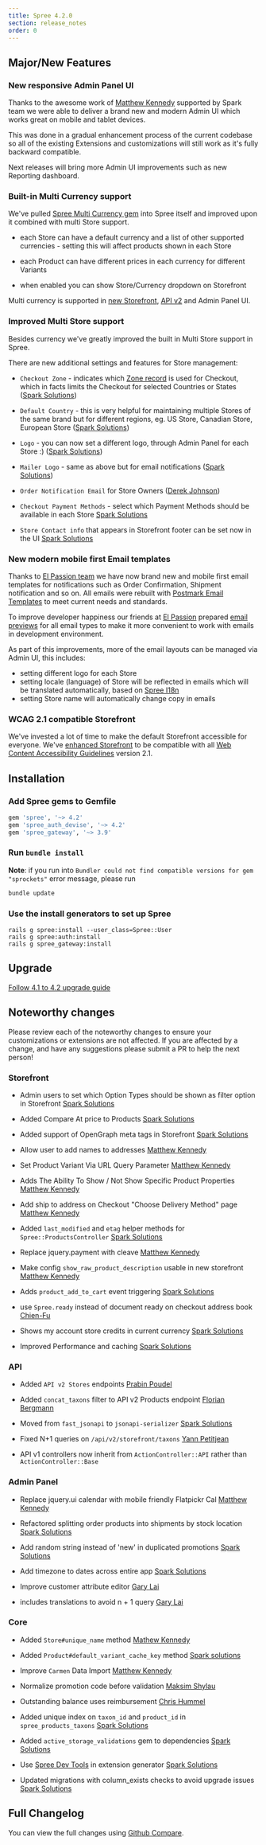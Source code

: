 ```yaml
---
title: Spree 4.2.0
section: release_notes
order: 0
---
```


## Major/New Features

### New responsive Admin Panel UI

Thanks to the awesome work of [Matthew Kennedy](https://github.com/spree/spree/pulls?q=is%3Apr+is%3Aclosed+label%3A%22Admin+Panel+%E2%9A%99%EF%B8%8F%22+author%3AMatthewKennedy) supported by Spark team we were able
to deliver a brand new and modern Admin UI which works great on mobile and tablet devices.

This was done in a gradual enhancement process of the current codebase so all of the existing Extensions and customizations will still work as it's fully backward compatible.

Next releases will bring more Admin UI improvements such as new Reporting dashboard.

### Built-in Multi Currency support

We've pulled [Spree Multi Currency gem](https://github.com/spree-contrib/spree_multi_currency) into Spree itself and improved upon it combined with multi Store support.

* each Store can have a default currency and a list of other supported currencies - setting this will affect products shown in each Store

* each Product can have different prices in each currency for different Variants

* when enabled you can show Store/Currency dropdown on Storefront

Multi currency is supported in [new Storefront](https://spreecommerce.org/spree-commerce-4-1-is-now-available-9-reasons-to-upgrade-or-use-it-for-a-new-e-commerce-project/), [API v2](http://api.spreecommerce.org/) and Admin Panel UI.

### Improved Multi Store support

Besides currency we've greatly improved the built in Multi Store support in Spree.

There are new additional settings and features for Store management:

* `Checkout Zone` - indicates which [Zone record](https://guides.spreecommerce.org/user/configuration/configuring_geography.html#zones) is used for Checkout, which in facts limits the Checkout for selected Countries or States ([Spark Solutions](https://github.com/spree/spree/issues?q=label%3A%22Multi-Store+%F0%9F%8F%AC%22+is%3Aclosed+checkout))

* `Default Country` - this is very helpful for maintaining multiple Stores of the same brand but for different regions, eg. US Store, Canadian Store, European Store ([Spark Solutions](https://github.com/spree/spree/pull/10139))

* `Logo` - you can now set a different logo, through Admin Panel for each Store :) ([Spark Solutions](https://github.com/spree/spree/pull/10386))

* `Mailer Logo` - same as above but for email notifications ([Spark Solutions](https://github.com/spree/spree/pull/10489))

* `Order Notification Email` for Store Owners ([Derek Johnson](https://github.com/spree/spree/pull/10253))

* `Checkout Payment Methods` - select which Payment Methods should be available in each Store [Spark Solutions](https://github.com/spree/spree/pull/10457)

* `Store Contact info` that appears in Storefront footer can be set now in the UI [Spark Solutions](https://github.com/spree/spree/pull/10128)

### New modern mobile first Email templates

Thanks to [El Passion team](https://www.elpassion.com/) we have now brand new and mobile first email templates
for notifications such as Order Confirmation, Shipment notification and so on. All emails were rebuilt with [Postmark Email Templates](https://github.com/wildbit/postmark-templates) to meet current needs and standards.

To improve developer happiness our friends at [El Passion](https://www.elpassion.com/) prepared [email previews](https://guides.rubyonrails.org/action_mailer_basics.html#previewing-emails) for all email types to make it more convenient to work with emails in development environment.

As part of this improvements, more of the email layouts can be managed via Admin UI, this includes:

* setting different logo for each Store
* setting locale (language) of Store will be reflected in emails which will be translated automatically, based on [Spree I18n](https://github.com/spree-contrib/spree_i18n)
* setting Store name will automatically change copy in emails

### WCAG 2.1 compatible Storefront

We've invested a lot of time to make the default Storefront accessible for everyone. We've [enhanced Storefront](https://github.com/spree/spree/issues?q=label%3AAccessibility+is%3Aclosed) to be compatible with all [Web Content Accessibility Guidelines](https://www.w3.org/WAI/standards-guidelines/wcag/) version 2.1.

## Installation

### Add Spree gems to Gemfile

```ruby
gem 'spree', '~> 4.2'
gem 'spree_auth_devise', '~> 4.2'
gem 'spree_gateway', '~> 3.9'
```

### Run `bundle install`

**Note**: if you run into `Bundler could not find compatible versions for gem "sprockets"` error message, please run

```bash
bundle update
```

### Use the install generators to set up Spree

```shell
rails g spree:install --user_class=Spree::User
rails g spree:auth:install
rails g spree_gateway:install
```

## Upgrade

[Follow 4.1 to 4.2 upgrade guide](/developer/upgrades/four-dot-one-to-four-dot-two.html)

## Noteworthy changes

Please review each of the noteworthy changes to ensure your customizations or extensions are not affected. If you are affected by a change, and have any suggestions please submit a PR to help the next person!

### Storefront

* Admin users to set which Option Types should be shown as filter option in Storefront [Spark Solutions](https://github.com/spree/spree/pull/10536)

* Added Compare At price to Products [Spark Solutions](https://github.com/spree/spree/pull/10105)

* Added support of OpenGraph meta tags in Storefront [Spark Solutions](https://github.com/spree/spree/pull/10524)

* Allow user to add names to addresses [Matthew Kennedy](https://github.com/spree/spree/pull/10250)

* Set Product Variant Via URL Query Parameter [Matthew Kennedy](https://github.com/spree/spree/pull/10156)

* Adds The Ability To Show / Not Show Specific Product Properties [Matthew Kennedy](https://github.com/spree/spree/pull/10163)

* Add ship to address on Checkout "Choose Delivery Method" page [Matthew Kennedy](https://github.com/spree/spree/pull/10239)

* Added `last_modified` and `etag` helper methods for `Spree::ProductsController` [Spark Solutions](https://github.com/spree/spree/pull/10515)

* Replace jquery.payment with cleave [Matthew Kennedy](https://github.com/spree/spree/pull/10363)

* Make config `show_raw_product_description` usable in new storefront [Matthew Kennedy](https://github.com/spree/spree/pull/10395)

* Adds `product_add_to_cart` event triggering [Spark Solutions](https://github.com/spree/spree/pull/10389)

* use `Spree.ready` instead of document ready on checkout address book [Chien-Fu](https://github.com/spree/spree/pull/10369)

* Shows my account store credits in current currency [Spark Solutions](https://github.com/spree/spree/pull/10238)

* Improved Performance and caching [Spark Solutions](https://github.com/spree/spree/pulls?q=is%3Apr+is%3Aclosed+performance+author%3Adamianlegawiec+milestone%3A4.2)

### API

* Added `API v2 Stores` endpoints [Prabin Poudel](https://github.com/spree/spree/pull/10453)

* Added `concat_taxons` filter to API v2 Products endpoint [Florian Bergmann](https://github.com/spree/spree/pull/10151)

* Moved from `fast_jsonapi` to `jsonapi-serializer` [Spark Solutions](https://github.com/spree/spree/pull/10587)

* Fixed N+1 queries on `/api/v2/storefront/taxons` [Yann Petitjean](https://github.com/spree/spree/pull/10508)

* API v1 controllers now inherit from `ActionController::API` rather than `ActionController::Base`

### Admin Panel

* Replace jquery.ui calendar with mobile friendly Flatpickr Cal [Matthew Kennedy](https://github.com/spree/spree/pull/10326)

* Refactored splitting order products into shipments by stock location [Spark Solutions](https://github.com/spree/spree/pull/10541)

* Add random string instead of 'new' in duplicated promotions [Spark Solutions](https://github.com/spree/spree/pull/10486)

* Add timezone to dates across entire app [Spark Solutions](https://github.com/spree/spree/pull/10382)

* Improve customer attribute editor [Gary Lai](https://github.com/spree/spree/pull/10262)

* includes translations to avoid n + 1 query [Gary Lai](https://github.com/spree/spree/pull/10173)

### Core

* Added `Store#unique_name` method [Mathew Kennedy](https://github.com/spree/spree/pull/10568)

* Added `Product#default_variant_cache_key` method [Spark solutions](https://github.com/spree/spree/pull/10447)

* Improve `Carmen` Data Import [Matthew Kennedy](https://github.com/spree/spree/pull/10483)

* Normalize promotion code before validation [Maksim Shylau](https://github.com/spree/spree/pull/10523)

* Outstanding balance uses reimbursement [Chris Hummel](https://github.com/spree/spree/pull/10411)

* Added unique index on `taxon_id` and `product_id` in `spree_products_taxons` [Spark Solutions](https://github.com/spree/spree/pull/10462)

* Added `active_storage_validations` gem to dependencies [Spark Solutions](https://github.com/spree/spree/pull/10495)

* Use [Spree Dev Tools](https://github.com/spree/spree_dev_tools) in extension generator [Spark Solutions](https://github.com/spree/spree/pull/10162)

* Updated migrations with column_exists checks to avoid upgrade issues [Spark Solutions](https://github.com/spree/spree/pull/10152)

## Full Changelog

You can view the full changes using [Github Compare](https://github.com/spree/spree/compare/4-1-stable...master).
